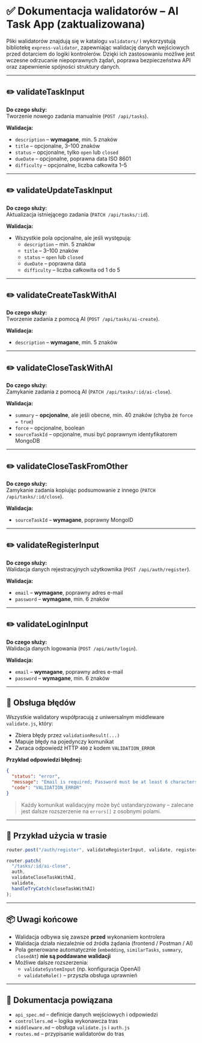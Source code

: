 # ✅ Dokumentacja walidatorów – AI Task App (zaktualizowana)

Pliki walidatorów znajdują się w katalogu `validators/` i wykorzystują bibliotekę `express-validator`, zapewniając walidację danych wejściowych przed dotarciem do logiki kontrolerów. Dzięki ich zastosowaniu możliwe jest wczesne odrzucanie niepoprawnych żądań, poprawa bezpieczeństwa API oraz zapewnienie spójności struktury danych.

---

## ✏️ validateTaskInput

**Do czego służy:**  
Tworzenie nowego zadania manualnie (`POST /api/tasks`).

**Walidacja:**

- `description` – **wymagane**, min. 5 znaków
- `title` – opcjonalne, 3–100 znaków
- `status` – opcjonalne, tylko `open` lub `closed`
- `dueDate` – opcjonalne, poprawna data ISO 8601
- `difficulty` – opcjonalne, liczba całkowita 1–5

---

## ✏️ validateUpdateTaskInput

**Do czego służy:**  
Aktualizacja istniejącego zadania (`PATCH /api/tasks/:id`).

**Walidacja:**

- Wszystkie pola opcjonalne, ale jeśli występują:
  - `description` – min. 5 znaków
  - `title` – 3–100 znaków
  - `status` – `open` lub `closed`
  - `dueDate` – poprawna data
  - `difficulty` – liczba całkowita od 1 do 5

---

## ✏️ validateCreateTaskWithAI

**Do czego służy:**  
Tworzenie zadania z pomocą AI (`POST /api/tasks/ai-create`).

**Walidacja:**

- `description` – **wymagane**, min. 5 znaków

---

## ✏️ validateCloseTaskWithAI

**Do czego służy:**  
Zamykanie zadania z pomocą AI (`PATCH /api/tasks/:id/ai-close`).

**Walidacja:**

- `summary` – **opcjonalne**, ale jeśli obecne, min. 40 znaków (chyba że `force = true`)
- `force` – opcjonalne, boolean
- `sourceTaskId` – opcjonalne, musi być poprawnym identyfikatorem MongoDB

---

## ✏️ validateCloseTaskFromOther

**Do czego służy:**  
Zamykanie zadania kopiując podsumowanie z innego (`PATCH /api/tasks/:id/close`).

**Walidacja:**

- `sourceTaskId` – **wymagane**, poprawny MongoID

---

## ✏️ validateRegisterInput

**Do czego służy:**  
Walidacja danych rejestracyjnych użytkownika (`POST /api/auth/register`).

**Walidacja:**

- `email` – **wymagane**, poprawny adres e-mail
- `password` – **wymagane**, min. 6 znaków

---

## ✏️ validateLoginInput

**Do czego służy:**  
Walidacja danych logowania (`POST /api/auth/login`).

**Walidacja:**

- `email` – **wymagane**, poprawny adres e-mail
- `password` – **wymagane**, min. 6 znaków

---

## 🧩 Obsługa błędów

Wszystkie walidatory współpracują z uniwersalnym middleware `validate.js`, który:

- Zbiera błędy przez `validationResult(...)`
- Mapuje błędy na pojedynczy komunikat
- Zwraca odpowiedź HTTP `400` z kodem `VALIDATION_ERROR`

**Przykład odpowiedzi błędnej:**

```json
{
  "status": "error",
  "message": "Email is required; Password must be at least 6 characters long",
  "code": "VALIDATION_ERROR"
}
```

> Każdy komunikat walidacyjny może być ustandaryzowany – zalecane jest dalsze rozszerzenie na `errors[]` z osobnymi polami.

---

## 🔁 Przykład użycia w trasie

```js
router.post("/auth/register", validateRegisterInput, validate, register);

router.patch(
  "/tasks/:id/ai-close",
  auth,
  validateCloseTaskWithAI,
  validate,
  handleTryCatch(closeTaskWithAI)
);
```

---

## 📦 Uwagi końcowe

- Walidacja odbywa się zawsze **przed** wykonaniem kontrolera
- Walidacja działa niezależnie od źródła żądania (frontend / Postman / AI)
- Pola generowane automatycznie (`embedding`, `similarTasks`, `summary`, `closedAt`) **nie są poddawane walidacji**
- Możliwe dalsze rozszerzenia:
  - `validateSystemInput` (np. konfiguracja OpenAI)
  - `validateRole()` – przyszła obsługa uprawnień

---

## 📄 Dokumentacja powiązana

- `api_spec.md` – definicje danych wejściowych i odpowiedzi
- `controllers.md` – logika wykonawcza tras
- `middleware.md` – obsługa `validate.js` i `auth.js`
- `routes.md` – przypisanie walidatorów do tras
